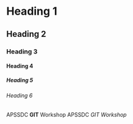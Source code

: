 # Heading 1
## Heading 2
### Heading 3
#### Heading 4
##### Heading 5
###### Heading 6

APSSDC **GIT** Workshop
APSSDC *GIT Workshop*
